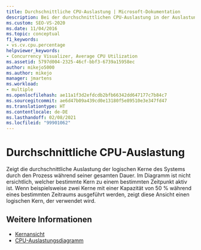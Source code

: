 ```yaml
---
title: Durchschnittliche CPU-Auslastung | Microsoft-Dokumentation
description: Bei der durchschnittlichen CPU-Auslastung in der Auslastungsansicht handelt es sich um die durchschnittliche Auslastung der logischen Kerne des Systems für die Dauer des geprofileten Prozesses.
ms.custom: SEO-VS-2020
ms.date: 11/04/2016
ms.topic: conceptual
f1_keywords:
- vs.cv.cpu.percentage
helpviewer_keywords:
- Concurrency Visualizer, Average CPU Utilization
ms.assetid: 5797d004-2325-46cf-bbf3-6739a15958ec
author: mikejo5000
ms.author: mikejo
manager: jmartens
ms.workload:
- multiple
ms.openlocfilehash: ae11a1f3d2efdcdb2bfb66342dd647177c7b84c7
ms.sourcegitcommit: ae6d47b09a439cd0e13180f5e89510e3e347fd47
ms.translationtype: HT
ms.contentlocale: de-DE
ms.lasthandoff: 02/08/2021
ms.locfileid: "99901062"
---
```

# <a name="average-cpu-utilization"></a>Durchschnittliche CPU-Auslastung
Zeigt die durchschnittliche Auslastung der logischen Kerne des Systems durch den Prozess während seiner gesamten Dauer. Im Diagramm ist nicht ersichtlich, welcher bestimmte Kern zu einem bestimmten Zeitpunkt aktiv ist. Wenn beispielsweise zwei Kerne mit einer Kapazität von 50 % während eines bestimmten Zeitraums ausgeführt werden, zeigt diese Ansicht einen logischen Kern, der verwendet wird.

## <a name="see-also"></a>Weitere Informationen
- [Kernansicht](../profiling/cores-view.md)
- [CPU-Auslastungsdiagramm](../profiling/cpu-utilization-graph.md)